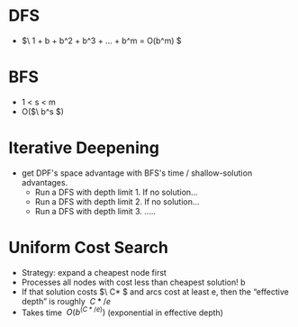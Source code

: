 # DFS
* $\ 1 + b + b^2 + b^3 + ... + b^m = O(b^m) $

# BFS 
* 1 < s < m
* O($\ b^s $)

# Iterative Deepening
* get DPF's space advantage with BFS's time / shallow-solution advantages.
    * Run a DFS with depth limit 1. If no solution...
    * Run a DFS with depth limit 2. If no solution...
    * Run a DFS with depth limit 3. .....

# Uniform Cost Search
* Strategy: expand a cheapest node first
* Processes all nodes with cost less than cheapest solution! b
* If that solution costs $\ C* $ and arcs cost at least e, then the “effective depth” is roughly $\ C*/e$
* Takes time $\ O(b^(C*/e))$ (exponential in effective depth)
